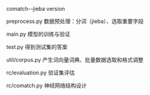 comatch--jieba version

preprocess.py 数据预处理：分词（jieba）、选取重要字段

main.py  模型的训练与验证

test.py  得到测试集的答案

util/corpus.py  产生词向量词典、批量数据选取和格式调整

rc/evaluation.py  验证集评估

rc/comatch.py   神经网络结构设计
